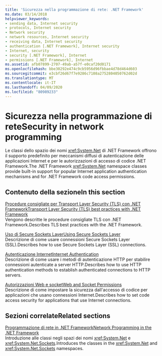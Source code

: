 ```yaml
---
title: 'Sicurezza nella programmazione di rete: .NET Framework'
ms.date: 03/14/2018
helpviewer_keywords:
- sending data, Internet security
- protocols, Internet security
- Network security
- network resources, Internet security
- receiving data, Internet security
- authentication [.NET Framework], Internet security
- Internet, security
- security [.NET Framework], Internet
- permissions [.NET Framework], Internet
ms.assetid: afb07899-2707-49ab-a57f-e0caf20d0171
ms.openlocfilehash: bbe30292e474c9cb5956d96fbbae4d78d464d603
ms.sourcegitcommit: e3cbf26d67f7e9286c7108a2752804050762d02d
ms.translationtype: MT
ms.contentlocale: it-IT
ms.lasthandoff: 04/09/2020
ms.locfileid: "80989233"
---
```

# <a name="security-in-network-programming"></a><span data-ttu-id="fbb3f-102">Sicurezza nella programmazione di rete</span><span class="sxs-lookup"><span data-stu-id="fbb3f-102">Security in network programming</span></span>

<span data-ttu-id="fbb3f-103">Le classi dello spazio dei nomi <xref:System.Net> di .NET Framework offrono il supporto predefinito per meccanismi diffusi di autenticazione delle applicazioni Internet e per le autorizzazioni di accesso di codice .NET Framework.</span><span class="sxs-lookup"><span data-stu-id="fbb3f-103">The .NET Framework <xref:System.Net> namespace classes provide built-in support for popular Internet application authentication mechanisms and for .NET Framework code access permissions.</span></span>  
  
## <a name="in-this-section"></a><span data-ttu-id="fbb3f-104">Contenuto della sezione</span><span class="sxs-lookup"><span data-stu-id="fbb3f-104">In this section</span></span>

[<span data-ttu-id="fbb3f-105">Procedure consigliate per Transport Layer Security (TLS) con .NET Framework</span><span class="sxs-lookup"><span data-stu-id="fbb3f-105">Transport Layer Security (TLS) best practices with .NET Framework</span></span>](tls.md)  
<span data-ttu-id="fbb3f-106">Vengono descritte le procedure consigliate TLS con .NET Framework.</span><span class="sxs-lookup"><span data-stu-id="fbb3f-106">Describes TLS best practices with the .NET Framework.</span></span>

[<span data-ttu-id="fbb3f-107">Uso di Secure Sockets Layer</span><span class="sxs-lookup"><span data-stu-id="fbb3f-107">Using Secure Sockets Layer</span></span>](using-secure-sockets-layer.md)  
<span data-ttu-id="fbb3f-108">Descrizione di come usare connessioni Secure Sockets Layer (SSL).</span><span class="sxs-lookup"><span data-stu-id="fbb3f-108">Describes how to use Secure Sockets Layer (SSL) connections.</span></span>  
  
[<span data-ttu-id="fbb3f-109">Autenticazione Internet</span><span class="sxs-lookup"><span data-stu-id="fbb3f-109">Internet Authentication</span></span>](internet-authentication.md)  
<span data-ttu-id="fbb3f-110">Descrizione di come usare i metodi di autenticazione HTTP per stabilire connessioni autenticate a server HTTP.</span><span class="sxs-lookup"><span data-stu-id="fbb3f-110">Describes how to use HTTP authentication methods to establish authenticated connections to HTTP servers.</span></span>  
  
[<span data-ttu-id="fbb3f-111">Autorizzazioni Web e socket</span><span class="sxs-lookup"><span data-stu-id="fbb3f-111">Web and Socket Permissions</span></span>](web-and-socket-permissions.md)  
<span data-ttu-id="fbb3f-112">Descrizione di come impostare la sicurezza dall'accesso di codice per applicazioni che usano connessioni Internet.</span><span class="sxs-lookup"><span data-stu-id="fbb3f-112">Describes how to set code access security for applications that use Internet connections.</span></span>  
  
## <a name="related-sections"></a><span data-ttu-id="fbb3f-113">Sezioni correlate</span><span class="sxs-lookup"><span data-stu-id="fbb3f-113">Related sections</span></span>

[<span data-ttu-id="fbb3f-114">Programmazione di rete in .NET Framework</span><span class="sxs-lookup"><span data-stu-id="fbb3f-114">Network Programming in the .NET Framework</span></span>](index.md)  
<span data-ttu-id="fbb3f-115">Introduzione alle classi negli spazi dei nomi <xref:System.Net> e <xref:System.Net.Sockets>.</span><span class="sxs-lookup"><span data-stu-id="fbb3f-115">Introduces the classes in the <xref:System.Net> and <xref:System.Net.Sockets> namespaces.</span></span>
